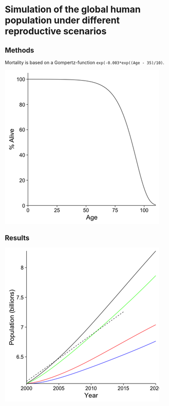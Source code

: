 # Simulation of the global human population under different reproductive scenarios

## Methods

Mortality is based on a Gompertz-function ```exp(-0.003*exp((Age - 35)/10)```.

![Mortality function](figures/Mortality.png)

## Results

![Global poppulation](figures/Fig1.png)
